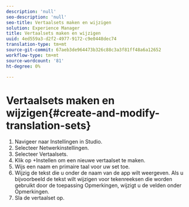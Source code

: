 ```yaml
---
description: 'null'
seo-description: 'null'
seo-title: Vertaalsets maken en wijzigen
solution: Experience Manager
title: Vertaalsets maken en wijzigen
uuid: 4ed559a3-d2f2-4977-9172-c9e0448dec74
translation-type: tm+mt
source-git-commit: 67aeb3de964473b326c88c3a3f81ff48a6a12652
workflow-type: tm+mt
source-wordcount: '81'
ht-degree: 0%

---
```



# Vertaalsets maken en wijzigen{#create-and-modify-translation-sets}

1. Navigeer naar Instellingen in Studio.
1. Selecteer Netwerkinstellingen.
1. Selecteer Vertaalsets.
1. Klik op +Instellen om een nieuwe vertaalset te maken.
1. Wijs een naam en primaire taal voor uw set toe.
1. Wijzig de tekst die u onder de naam van de app wilt weergeven. Als u bijvoorbeeld de tekst wilt wijzigen voor tekenreeksen die worden gebruikt door de toepassing Opmerkingen, wijzigt u de velden onder Opmerkingen.
1. Sla de vertaalset op.
